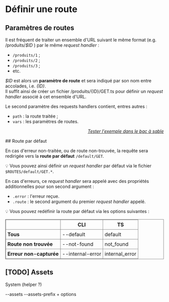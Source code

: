 <!DOCTYPE html>
<html lang="fr">
    <head>
        <meta charset="utf8"/>
        <title>VSHS</title>
        <!--
        <meta name="theme-color" media="(prefers-color-scheme: light)" content="cyan" />
        <meta name="theme-color" media="(prefers-color-scheme: dark)" content="black" />
        -->
        <meta name="color-scheme" content="dark light">
        <meta name="viewport" content="width=device-width, initial-scale=1"/>
        <link   href="./index.css"  rel="stylesheet" blocking="render">
        <script type="text/javascript" src="https://cdnjs.cloudflare.com/ajax/libs/brython/3.13.0/brython.min.js"></script>
        <script  src="./index.js"  type="module"     blocking="render" async></script>
    </head>
    <body>
        <main>

# Définir une route

## Paramètres de routes

Il est fréquent de traiter un ensemble d'URL suivant le même format (e.g. <js-code>/produits/<var>$ID</var></js-code> ) par le même *request handler* :
- `/produits/1` ;
- `/produits/2` ;
- `/produits/3` ;
- etc.

<js-code><var>$ID</var></js-code> est alors un **paramètre de route** et sera indiqué par son nom entre accolades, i.e. <js-code><var>{ID}</var></js-code>.<br/>
Il suffit ainsi de créer un fichier <js-code>/produits/{ID}/GET.ts</js-code> pour définir un *request handler* associé à cet ensemble d'URL.

Le second paramètre des requests handlers contient, entres autres :
- `path` : la route traitée ;
- `vars` : les paramètres de routes.

<vshs-playground name="echo (vars)" show="index.code,output">
</vshs-playground>
<div style="text-align:right"><a href="../../../playground/?example=echo (vars)"><i>Tester l'exemple dans le bac à sable</i></a></div>

## Route par défaut

En cas d'erreur non-traitée, ou de route non-trouvée, la requête sera redirigée vers la **route par défaut** `/default/GET`.

💡 Vous pouvez ainsi définir un *request handler* par défaut via le fichier `$ROUTES/default/GET.*`.

En cas d'erreurs, ce *request handler* sera appelé avec des propriétés additionnelles pour son second argument :
- `.error` : l'erreur reçue.
- `.route` : le second argument du premier *request handler* appelé.

💡 Vous pouvez redéfinir la route par défaut via les options suivantes :

<style>
table, th, td {
  border: 1px solid grey;
  border-collapse: collapse;
}

tbody th {
    text-align: left;
}

th,td {
  padding: 5px;
}
</style>
<table>
    <thead>
        <tr><th></th><th>CLI</th><th>TS</th></tr>
    </thead>
    <tbody>
        <tr><th>Tous</th><td><js-code>--default</js-code></td><td><js-code>default</js-code></td></tr>
        <tr><th>Route non trouvée</th><td><js-code>--not-found</js-code></td><td><js-code>not_found</js-code></td></tr>
        <tr><th>Erreur non-capturée</th><td><js-code>--internal-error</js-code></td><td><js-code>internal_error</js-code></td></tr>
    </tbody>
</table>

## [TODO] Assets

System (helper ?)

--assets
--assets-prefix
    + options

</main>
    </body>
</html>